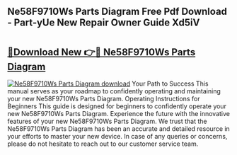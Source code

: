 ## Ne58F9710Ws Parts Diagram Free Pdf Download - Part-yUe New Repair Owner Guide Xd5iV

# <h2><a href="http://dfjhmx.blite.top/?on=Ne58F9710Ws+Parts+Diagram">🔗Download New 👉🔴 Ne58F9710Ws Parts Diagram</a></h2>

[![Ne58F9710Ws Parts Diagram download](https://i.imgur.com/lujVjoI.png)](http://dfjhmx.blite.top/?on=Ne58F9710Ws+Parts+Diagram)
Your Path to Success This manual serves as your roadmap to confidently operating and maintaining your new Ne58F9710Ws Parts Diagram. Operating Instructions for Beginners This guide is designed for beginners to confidently operate your new Ne58F9710Ws Parts Diagram. Experience the future with the innovative features of your new Ne58F9710Ws Parts Diagram. We trust that the Ne58F9710Ws Parts Diagram has been an accurate and detailed resource in your efforts to master your new device. In case of any queries or concerns, please do not hesitate to reach out to our customer service team.
